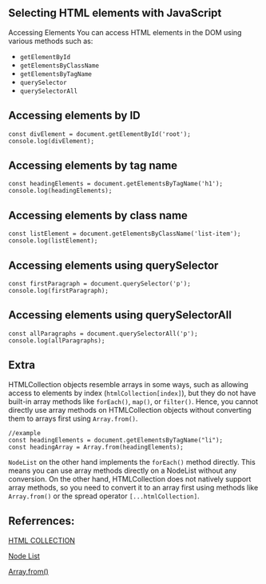 ## Selecting HTML elements with JavaScript

Accessing Elements
You can access HTML elements in the DOM using various methods such as:

- `getElementById`
- `getElementsByClassName`
- `getElementsByTagName`
- `querySelector`
- `querySelectorAll`

## Accessing elements by ID

```
const divElement = document.getElementById('root');
console.log(divElement);
```

## Accessing elements by tag name

```
const headingElements = document.getElementsByTagName('h1');
console.log(headingElements);
```

## Accessing elements by class name

```
const listElement = document.getElementsByClassName('list-item');
console.log(listElement);
```

## Accessing elements using querySelector

```
const firstParagraph = document.querySelector('p');
console.log(firstParagraph);
```

## Accessing elements using querySelectorAll

```
const allParagraphs = document.querySelectorAll('p');
console.log(allParagraphs);
```

## Extra

HTMLCollection objects resemble arrays in some ways, such as allowing access to elements by index (`htmlCollection[index]`), but they do not have built-in array methods like `forEach()`, `map()`, or `filter()`. Hence, you cannot directly use array methods on HTMLCollection objects without converting them to arrays first using `Array.from()`.

```
//example
const headingElements = document.getElementsByTagName("li");
const headingArray = Array.from(headingElements);
```

`NodeList` on the other hand implements the `forEach()` method directly. This means you can use array methods directly on a NodeList without any conversion. On the other hand, HTMLCollection does not natively support array methods, so you need to convert it to an array first using methods like `Array.from()` or the spread operator `[...htmlCollection]`.

## Referrences:

<a href="https://developer.mozilla.org/en-US/docs/Web/API/HTMLCollection" target_="blank">HTML COLLECTION</a>

<a href="https://developer.mozilla.org/en-US/docs/Web/API/NodeList">Node List</a>

<a href="https://developer.mozilla.org/en-US/docs/Web/JavaScript/Reference/Global_Objects/Array/from" target_="blank">Array.from()</a>
